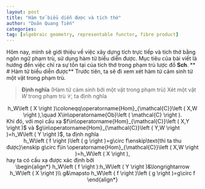 ```yaml
---
layout: post
title: "Hàm tử biểu diễn được và tích thớ"
author: "Doãn Quang Tiến"
categories: 
tag: [algebraic geometry, representable functor, fibre product]
---
```


Hôm nay, mình sẽ giới thiệu về việc xây dựng tích trực tiếp và tích thớ bằng ngôn ngữ phạm trù, sử dụng hàm tử biểu diễn được. Mục tiêu của bài viết là hướng đến việc chỉ ra sự tồn tại của tích thớ trong phạm trù lược đồ $\textbf{Sch}$.
** # Hàm tử biểu diễn được**
Trước tiên, ta sẽ đi xem xét hàm tử cảm sinh từ một vật trong phạm trù.
> **Định nghĩa** (Hàm tử cảm sinh bởi một vật trong phạm trù) Xét một vật $W$ trong phạm trù $\mathcal{C}$, ta định nghĩa
<center>
    h_W\left ( X \right )\coloneqq\operatorname{Hom}_{\mathcal{C}}\left ( X,W \right ),\quad X\in\operatorname{Ob}\left ( \mathcal{C} \right ).
 </center>
Khi đó, với mọi cấu xạ $f\in\operatorname{Hom}_{\mathcal{C}}\left ( X,Y \right )$ và $g\in\operatorname{Hom}_{\mathcal{C}}\left ( Y,W \right )=h_W\left ( Y \right )$, ta định nghĩa
<center>
    h_W\left ( f \right )\left ( g \right )=g\circ f\enskip\text{thì ta thu được}\enskip g\circ f\in \operatorname{Hom}_{\mathcal{C}}\left ( X,W \right )=h_W\left ( X \right ),
</center>
hay ta có cấu xạ được xác định bởi
<center>
    \begin{align*}
    h_W\left ( f \right ):h_W\left ( Y \right )&\longrightarrow h_W\left ( X \right )\\
g&\mapsto h_W\left ( f \right )\left ( g \right )=g\circ f
\end{align*}
</center>










 
